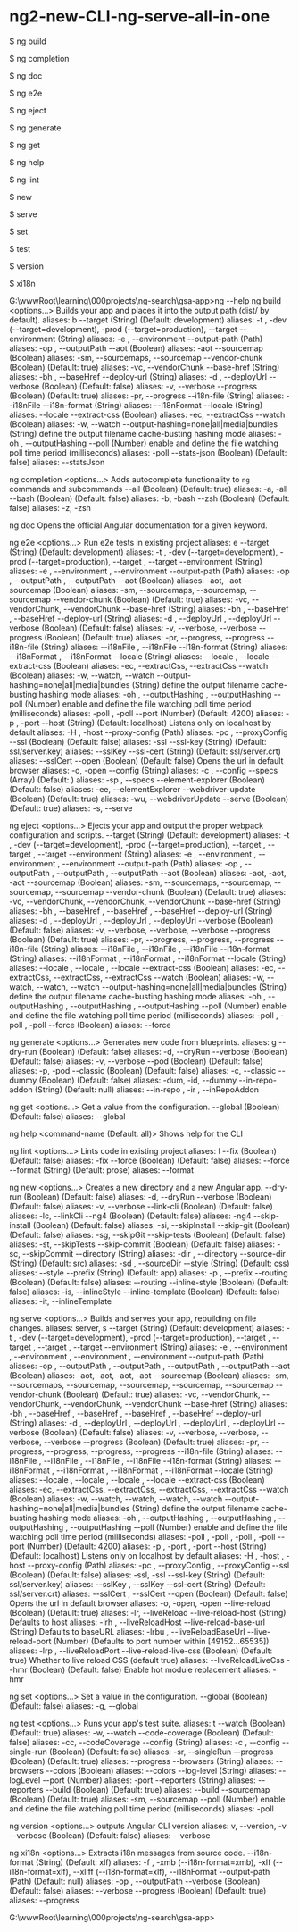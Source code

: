 # ng2-new-CLI-ng-serve-all-in-one  



$ ng build 

$ ng completion

$ ng doc

$ ng e2e


$ ng eject


$ ng generate

$ ng get

$ ng help

$ ng lint 

$ new

$ serve

$ set

$ test

$ version

$ xi18n





G:\wwwRoot\learning\000projects\ng-search\gsa-app>ng --help
ng build <options...>
    Builds your app and places it into the output path (dist/ by default).
    aliases: b
    --target (String) (Default: development)
    aliases: -t <value>, -dev (--target=development), -prod (--target=production), --target <value>
    --environment (String)
    aliases: -e <value>, --environment <value>
    --output-path (Path)
    aliases: -op <value>, --outputPath <value>
    --aot (Boolean)
    aliases: -aot
    --sourcemap (Boolean)
    aliases: -sm, --sourcemaps, --sourcemap
    --vendor-chunk (Boolean) (Default: true)
    aliases: -vc, --vendorChunk
    --base-href (String)
    aliases: -bh <value>, --baseHref <value>
    --deploy-url (String)
    aliases: -d <value>, --deployUrl <value>
    --verbose (Boolean) (Default: false)
    aliases: -v, --verbose
    --progress (Boolean) (Default: true)
    aliases: -pr, --progress
    --i18n-file (String)
    aliases: --i18nFile <value>
    --i18n-format (String)
    aliases: --i18nFormat <value>
    --locale (String)
    aliases: --locale <value>
    --extract-css (Boolean)
    aliases: -ec, --extractCss
    --watch (Boolean)
    aliases: -w, --watch
    --output-hashing=none|all|media|bundles (String) define the output filename cache-busting hashing mode
    aliases: -oh <value>, --outputHashing <value>
    --poll (Number) enable and define the file watching poll time period (milliseconds)
    aliases: -poll <value>
    --stats-json (Boolean) (Default: false)
    aliases: --statsJson

ng completion <options...>
    Adds autocomplete functionality to `ng` commands and subcommands
    --all (Boolean) (Default: true)
    aliases: -a, -all
    --bash (Boolean) (Default: false)
    aliases: -b, -bash
    --zsh (Boolean) (Default: false)
    aliases: -z, -zsh

ng doc <keyword>
    Opens the official Angular documentation for a given keyword.

ng e2e <options...>
    Run e2e tests in existing project
    aliases: e
    --target (String) (Default: development)
    aliases: -t <value>, -dev (--target=development), -prod (--target=production), --target <value>, --target <value>
    --environment (String)
    aliases: -e <value>, --environment <value>, --environment <value>
    --output-path (Path)
    aliases: -op <value>, --outputPath <value>, --outputPath <value>
    --aot (Boolean)
    aliases: -aot, -aot
    --sourcemap (Boolean)
    aliases: -sm, --sourcemaps, --sourcemap, --sourcemap
    --vendor-chunk (Boolean) (Default: true)
    aliases: -vc, --vendorChunk, --vendorChunk
    --base-href (String)
    aliases: -bh <value>, --baseHref <value>, --baseHref <value>
    --deploy-url (String)
    aliases: -d <value>, --deployUrl <value>, --deployUrl <value>
    --verbose (Boolean) (Default: false)
    aliases: -v, --verbose, --verbose
    --progress (Boolean) (Default: true)
    aliases: -pr, --progress, --progress
    --i18n-file (String)
    aliases: --i18nFile <value>, --i18nFile <value>
    --i18n-format (String)
    aliases: --i18nFormat <value>, --i18nFormat <value>
    --locale (String)
    aliases: --locale <value>, --locale <value>
    --extract-css (Boolean)
    aliases: -ec, --extractCss, --extractCss
    --watch (Boolean)
    aliases: -w, --watch, --watch
    --output-hashing=none|all|media|bundles (String) define the output filename cache-busting hashing mode
    aliases: -oh <value>, --outputHashing <value>, --outputHashing <value>
    --poll (Number) enable and define the file watching poll time period (milliseconds)
    aliases: -poll <value>, -poll <value>
    --port (Number) (Default: 4200)
    aliases: -p <value>, -port <value>
    --host (String) (Default: localhost) Listens only on localhost by default
    aliases: -H <value>, -host <value>
    --proxy-config (Path)
    aliases: -pc <value>, --proxyConfig <value>
    --ssl (Boolean) (Default: false)
    aliases: -ssl
    --ssl-key (String) (Default: ssl/server.key)
    aliases: --sslKey <value>
    --ssl-cert (String) (Default: ssl/server.crt)
    aliases: --sslCert <value>
    --open (Boolean) (Default: false) Opens the url in default browser
    aliases: -o, -open
    --config (String)
    aliases: -c <value>, --config <value>
    --specs (Array) (Default: )
    aliases: -sp <value>, --specs <value>
    --element-explorer (Boolean) (Default: false)
    aliases: -ee, --elementExplorer
    --webdriver-update (Boolean) (Default: true)
    aliases: -wu, --webdriverUpdate
    --serve (Boolean) (Default: true)
    aliases: -s, --serve

ng eject <options...>
    Ejects your app and output the proper webpack configuration and scripts.
    --target (String) (Default: development)
    aliases: -t <value>, -dev (--target=development), -prod (--target=production), --target <value>, --target <value>, --target <value>
    --environment (String)
    aliases: -e <value>, --environment <value>, --environment <value>, --environment <value>
    --output-path (Path)
    aliases: -op <value>, --outputPath <value>, --outputPath <value>, --outputPath <value>
    --aot (Boolean)
    aliases: -aot, -aot, -aot
    --sourcemap (Boolean)
    aliases: -sm, --sourcemaps, --sourcemap, --sourcemap, --sourcemap
    --vendor-chunk (Boolean) (Default: true)
    aliases: -vc, --vendorChunk, --vendorChunk, --vendorChunk
    --base-href (String)
    aliases: -bh <value>, --baseHref <value>, --baseHref <value>, --baseHref <value>
    --deploy-url (String)
    aliases: -d <value>, --deployUrl <value>, --deployUrl <value>, --deployUrl <value>
    --verbose (Boolean) (Default: false)
    aliases: -v, --verbose, --verbose, --verbose
    --progress (Boolean) (Default: true)
    aliases: -pr, --progress, --progress, --progress
    --i18n-file (String)
    aliases: --i18nFile <value>, --i18nFile <value>, --i18nFile <value>
    --i18n-format (String)
    aliases: --i18nFormat <value>, --i18nFormat <value>, --i18nFormat <value>
    --locale (String)
    aliases: --locale <value>, --locale <value>, --locale <value>
    --extract-css (Boolean)
    aliases: -ec, --extractCss, --extractCss, --extractCss
    --watch (Boolean)
    aliases: -w, --watch, --watch, --watch
    --output-hashing=none|all|media|bundles (String) define the output filename cache-busting hashing mode
    aliases: -oh <value>, --outputHashing <value>, --outputHashing <value>, --outputHashing <value>
    --poll (Number) enable and define the file watching poll time period (milliseconds)
    aliases: -poll <value>, -poll <value>, -poll <value>
    --force (Boolean)
    aliases: --force

ng generate <blueprint> <options...>
    Generates new code from blueprints.
    aliases: g
    --dry-run (Boolean) (Default: false)
    aliases: -d, --dryRun
    --verbose (Boolean) (Default: false)
    aliases: -v, --verbose
    --pod (Boolean) (Default: false)
    aliases: -p, -pod
    --classic (Boolean) (Default: false)
    aliases: -c, --classic
    --dummy (Boolean) (Default: false)
    aliases: -dum, -id, --dummy
    --in-repo-addon (String) (Default: null)
    aliases: --in-repo <value>, -ir <value>, --inRepoAddon <value>

ng get <options...>
    Get a value from the configuration.
    --global (Boolean) (Default: false)
    aliases: --global

ng help <command-name (Default: all)>
    Shows help for the CLI

ng lint <options...>
    Lints code in existing project
    aliases: l
    --fix (Boolean) (Default: false)
    aliases: -fix
    --force (Boolean) (Default: false)
    aliases: --force
    --format (String) (Default: prose)
    aliases: --format <value>

ng new <options...>
    Creates a new directory and a new Angular app.
    --dry-run (Boolean) (Default: false)
    aliases: -d, --dryRun
    --verbose (Boolean) (Default: false)
    aliases: -v, --verbose
    --link-cli (Boolean) (Default: false)
    aliases: -lc, --linkCli
    --ng4 (Boolean) (Default: false)
    aliases: -ng4
    --skip-install (Boolean) (Default: false)
    aliases: -si, --skipInstall
    --skip-git (Boolean) (Default: false)
    aliases: -sg, --skipGit
    --skip-tests (Boolean) (Default: false)
    aliases: -st, --skipTests
    --skip-commit (Boolean) (Default: false)
    aliases: -sc, --skipCommit
    --directory (String)
    aliases: -dir <value>, --directory <value>
    --source-dir (String) (Default: src)
    aliases: -sd <value>, --sourceDir <value>
    --style (String) (Default: css)
    aliases: --style <value>
    --prefix (String) (Default: app)
    aliases: -p <value>, --prefix <value>
    --routing (Boolean) (Default: false)
    aliases: --routing
    --inline-style (Boolean) (Default: false)
    aliases: -is, --inlineStyle
    --inline-template (Boolean) (Default: false)
    aliases: -it, --inlineTemplate

ng serve <options...>
    Builds and serves your app, rebuilding on file changes.
    aliases: server, s
    --target (String) (Default: development)
    aliases: -t <value>, -dev (--target=development), -prod (--target=production), --target <value>, --target <value>, --target <value>, --target <value>
    --environment (String)
    aliases: -e <value>, --environment <value>, --environment <value>, --environment <value>, --environment <value>
    --output-path (Path)
    aliases: -op <value>, --outputPath <value>, --outputPath <value>, --outputPath <value>, --outputPath <value>
    --aot (Boolean)
    aliases: -aot, -aot, -aot, -aot
    --sourcemap (Boolean)
    aliases: -sm, --sourcemaps, --sourcemap, --sourcemap, --sourcemap, --sourcemap
    --vendor-chunk (Boolean) (Default: true)
    aliases: -vc, --vendorChunk, --vendorChunk, --vendorChunk, --vendorChunk
    --base-href (String)
    aliases: -bh <value>, --baseHref <value>, --baseHref <value>, --baseHref <value>, --baseHref <value>
    --deploy-url (String)
    aliases: -d <value>, --deployUrl <value>, --deployUrl <value>, --deployUrl <value>, --deployUrl <value>
    --verbose (Boolean) (Default: false)
    aliases: -v, --verbose, --verbose, --verbose, --verbose
    --progress (Boolean) (Default: true)
    aliases: -pr, --progress, --progress, --progress, --progress
    --i18n-file (String)
    aliases: --i18nFile <value>, --i18nFile <value>, --i18nFile <value>, --i18nFile <value>
    --i18n-format (String)
    aliases: --i18nFormat <value>, --i18nFormat <value>, --i18nFormat <value>, --i18nFormat <value>
    --locale (String)
    aliases: --locale <value>, --locale <value>, --locale <value>, --locale <value>
    --extract-css (Boolean)
    aliases: -ec, --extractCss, --extractCss, --extractCss, --extractCss
    --watch (Boolean)
    aliases: -w, --watch, --watch, --watch, --watch
    --output-hashing=none|all|media|bundles (String) define the output filename cache-busting hashing mode
    aliases: -oh <value>, --outputHashing <value>, --outputHashing <value>, --outputHashing <value>, --outputHashing <value>
    --poll (Number) enable and define the file watching poll time period (milliseconds)
    aliases: -poll <value>, -poll <value>, -poll <value>, -poll <value>
    --port (Number) (Default: 4200)
    aliases: -p <value>, -port <value>, -port <value>
    --host (String) (Default: localhost) Listens only on localhost by default
    aliases: -H <value>, -host <value>, -host <value>
    --proxy-config (Path)
    aliases: -pc <value>, --proxyConfig <value>, --proxyConfig <value>
    --ssl (Boolean) (Default: false)
    aliases: -ssl, -ssl
    --ssl-key (String) (Default: ssl/server.key)
    aliases: --sslKey <value>, --sslKey <value>
    --ssl-cert (String) (Default: ssl/server.crt)
    aliases: --sslCert <value>, --sslCert <value>
    --open (Boolean) (Default: false) Opens the url in default browser
    aliases: -o, -open, -open
    --live-reload (Boolean) (Default: true)
    aliases: -lr, --liveReload
    --live-reload-host (String) Defaults to host
    aliases: -lrh <value>, --liveReloadHost <value>
    --live-reload-base-url (String) Defaults to baseURL
    aliases: -lrbu <value>, --liveReloadBaseUrl <value>
    --live-reload-port (Number) (Defaults to port number within [49152...65535])
    aliases: -lrp <value>, --liveReloadPort <value>
    --live-reload-live-css (Boolean) (Default: true) Whether to live reload CSS (default true)
    aliases: --liveReloadLiveCss
    --hmr (Boolean) (Default: false) Enable hot module replacement
    aliases: -hmr

ng set <options...>
    Set a value in the configuration.
    --global (Boolean) (Default: false)
    aliases: -g, --global

ng test <options...>
    Runs your app's test suite.
    aliases: t
    --watch (Boolean) (Default: true)
    aliases: -w, --watch
    --code-coverage (Boolean) (Default: false)
    aliases: -cc, --codeCoverage
    --config (String)
    aliases: -c <value>, --config <value>
    --single-run (Boolean) (Default: false)
    aliases: -sr, --singleRun
    --progress (Boolean) (Default: true)
    aliases: --progress
    --browsers (String)
    aliases: --browsers <value>
    --colors (Boolean)
    aliases: --colors
    --log-level (String)
    aliases: --logLevel <value>
    --port (Number)
    aliases: -port <value>
    --reporters (String)
    aliases: --reporters <value>
    --build (Boolean) (Default: true)
    aliases: --build
    --sourcemap (Boolean) (Default: true)
    aliases: -sm, --sourcemap
    --poll (Number) enable and define the file watching poll time period (milliseconds)
    aliases: -poll <value>

ng version <options...>
    outputs Angular CLI version
    aliases: v, --version, -v
    --verbose (Boolean) (Default: false)
    aliases: --verbose

ng xi18n <options...>
    Extracts i18n messages from source code.
    --i18n-format (String) (Default: xlf)
    aliases: -f <value>, -xmb (--i18n-format=xmb), -xlf (--i18n-format=xlf), --xliff (--i18n-format=xlf), --i18nFormat <value>
    --output-path (Path) (Default: null)
    aliases: -op <value>, --outputPath <value>
    --verbose (Boolean) (Default: false)
    aliases: --verbose
    --progress (Boolean) (Default: true)
    aliases: --progress


G:\wwwRoot\learning\000projects\ng-search\gsa-app>














